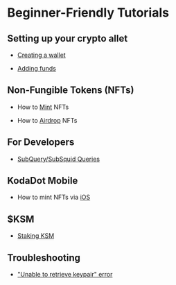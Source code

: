 # Beginner-Friendly Tutorials

## Setting up your crypto allet

- [Creating a wallet](tutorials/how-to-create-wallet.md)

- [Adding funds](/tutorials/how-to-top-up-wallet.md)

## Non-Fungible Tokens (NFTs)

- How to [Mint](/tutorials/how-to-mint.md) NFTs

- How to [Airdrop](/tutorials/how-to-airdrop.md) NFTs

## For Developers

- [SubQuery/SubSquid Queries](/tutorials/querytutorial.md)

## KodaDot Mobile

- How to mint NFTs via [iOS](/tutorials/how-to-kodadot-phone-ios.md)

## $KSM

- [Staking KSM](/tutorials/staking-ksm.md)

## Troubleshooting

- ["Unable to retrieve keypair" error](/tutorials/how-to-fix-error-keypair.md)



